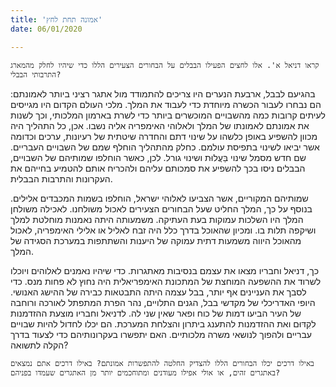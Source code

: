 ```yaml
---
title: 'אמונה תחת לחץ'
date: 06/01/2020

---
```


`קראו דניאל א'. אלו לחצים הפעילו הבבלים על הבחורים הצעירים הללו כדי שיהיו לחלק מהמארג התרבותי הבבלי?`

בהגיעם לבבל, ארבעת הנערים היו צריכים להתמודד מול אתגר רציני ביותר לאמונתם: הם נבחרו לעבור הכשרה מיוחדת כדי לעבוד את המלך. מלכי העולם הקדום היו מגייסים לעיתים קרובות כמה מהשבויים המוכשרים ביותר כדי לשרת בארמון המלכותי, וכך לשנות את אמונתם לאמונתו של המלך ולאלוהי האימפריה אליה נשבו. אכן, כל התהליך היה מכוון להשפיע באופן כלשהו על שינוי דתם והחדרה שיטתית של רעיונות, ערכים וכדומה אשר יביאו לשינוי בתפיסת עולמם. כחלק מהתהליך הוחלף שמם של השבויים העבריים. שם חדש מסמל שינוי בַּעֲלוּת ושינוי גורל. לכן, כאשר הוחלפו שמותיהם של השבויים, הבבלים ניסו בכך להשפיע את סמכותם עליהם ולהכריח אותם להטמיע בחייהם את העקרונות והתרבות הבבלית. 

שמותיהם המקוריים, אשר הצביעו לאלוהי ישראל, הוחלפו בשמות המכבדים אלילים. בנוסף על כך, המלך החליט שעל הבחורים הצעירים לאכול משולחנו. לאכילה משולחן המלך היו השלכות עמוקות בעת העתיקה. משמעותה היתה נאמנות מוחלטת למלך ושיקפה תלות בו. ומכיון שהאוכל בדרך כלל היה זבח לאליל או אלילי האימפריה, לאכול מהאוכל היווה משמעות דתית עמוקה של היענות והשתתפות במערכת הסגידה של המלך. 

כך, דניאל וחבריו מצאו את עצמם בנסיבות מאתגרות. כדי שיהיו נאמנים לאלוהים ויוכלו לשרוד את ההשפעה המוחצת של המתכונת האימפריאלית היה נחוץ לא פחות מנס. כדי לסבך את העניינים אף יותר, בבל עצמה היתה התבטאות כבירה של ההישג האנושי. היופי האדריכלי של מקדשי בבל, הגנים התלויים, נהר הפרת המתפתל לאורכה ורוחבה של העיר הביעו דמות של כוח ופאר שאין שני לה. לדניאל וחבריו מוצעת ההזדמנות לקִדּוּם ואת ההזדמנות להתענג ביתרון והצלחת המערכת. הם יכלו לחדול להיות שבויים עבריים ולהפוך לנושאי משרה מלכותיים. האם יתפשרו בעקרונותיהם כדי לצעוד בדרך הקלה לתשואה?    

`באילו דרכים יכלו הבחורים הללו להצדיק החלטה להתפשרות אמונתם? באילו דרכים אתם נמצאים באתגרים זהים, או אולי אפילו מעודנים ומתוחכמים יותר מן האתגרים שעמדו בפניהם?`
